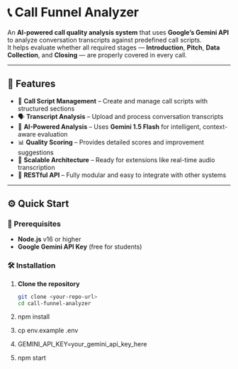 # 📞 Call Funnel Analyzer

An **AI-powered call quality analysis system** that uses **Google’s Gemini API** to analyze conversation transcripts against predefined call scripts.  
It helps evaluate whether all required stages — **Introduction**, **Pitch**, **Data Collection**, and **Closing** — are properly covered in every call.

---

## 🚀 Features

- 🧩 **Call Script Management** – Create and manage call scripts with structured sections  
- 🗣️ **Transcript Analysis** – Upload and process conversation transcripts  
- 🤖 **AI-Powered Analysis** – Uses **Gemini 1.5 Flash** for intelligent, context-aware evaluation  
- 📊 **Quality Scoring** – Provides detailed scores and improvement suggestions  
- 🧱 **Scalable Architecture** – Ready for extensions like real-time audio transcription  
- 🔗 **RESTful API** – Fully modular and easy to integrate with other systems

---

## ⚙️ Quick Start

### 🧾 Prerequisites
- **Node.js** v16 or higher  
- **Google Gemini API Key** (free for students)

### 🛠️ Installation

1. **Clone the repository**
   ```bash
   git clone <your-repo-url>
   cd call-funnel-analyzer

2. npm install

3. cp env.example .env

4. GEMINI_API_KEY=your_gemini_api_key_here

5. npm start

